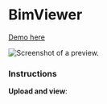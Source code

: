 # BimViewer

[Demo here](https://bim.reneos.com/)



![Screenshot of a preview.](https://bim.reneos.com/screen.png)

### Instructions

**Upload and view**:

